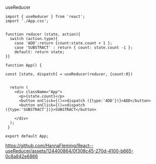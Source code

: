 useReducer
```
import { useReducer } from 'react';
import './App.css';


function reducer (state, action){
  switch (action.type){
    case 'ADD':return {count:state.count + 1 };
    case 'SUBSTRACT' : return { count: state.count -1 };
    default: return state;
}}

function App() {

const [state, dispatch] = useReducer(reducer, {count:0})


  return (
    <div className="App">
      <p>{state.count}</p>
      <button onClick={()=>dispatch ({type:'ADD'})}>ADD</button>
      <button onClick={()=>dispatch ({type:'SUBSTRACT'})}>SUBSTRACT</button>

    </div>
  );
 }

export default App;

```
https://github.com/HannaFleming/React--useReducer/assets/124400864/0f308c45-270d-4100-b665-0c8a842e6866

